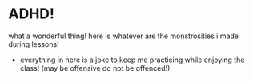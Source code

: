 # ADHD!
what a wonderful thing!
here is whatever are the monstrosities i made during lessons!
* everything in here is a joke to keep me practicing while enjoying the class!
(may be offensive do not be offenced!)
